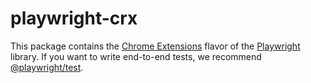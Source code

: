 # playwright-crx

This package contains the [Chrome Extensions](https://developer.chrome.com/docs/extensions/) flavor of the [Playwright](http://github.com/microsoft/playwright) library. If you want to write end-to-end tests, we recommend [@playwright/test](https://playwright.dev/docs/intro).
